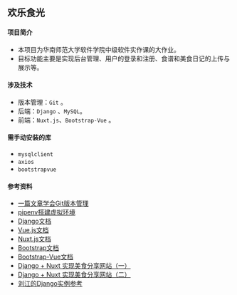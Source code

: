 ## 欢乐食光 

#### 项目简介 

* 本项目为华南师范大学软件学院中级软件实作课的大作业。
* 目标功能主要是实现后台管理、用户的登录和注册、食谱和美食日记的上传与展示等。

#### 涉及技术

* 版本管理：`Git` 。
* 后端：`Django` 、`MySQL`。
* 前端：`Nuxt.js`、`Bootstrap-Vue` 。

#### 需手动安装的库

* `mysqlclient`
* `axios` 
* `bootstrapvue`

#### 参考资料

* [一篇文章学会Git版本管理](https://juejin.cn/post/6844903879235076103) 
* [pipenv搭建虚拟环境](https://blog.csdn.net/liuyingying0418/article/details/100555214)  
* [Django文档](https://docs.djangoproject.com/en/3.1/) 
* [Vue.js文档](https://cn.vuejs.org/v2/guide/) 
* [Nuxt.js文档](https://www.nuxtjs.cn/guides/get-started/installation) 
* [Bootstrap文档](https://v4.bootcss.com/docs/getting-started/introduction/) 
* [Bootstrap-Vue文档](https://bootstrap-vue.org/docs) 
* [Django + Nuxt 实现美食分享网站（一）](https://tuture.co/2019/10/18/0818be0/) 
* [Django + Nuxt 实现美食分享网站（二）](https://tuture.co/2019/10/18/425a3a9/) 
* [刘江的Django实例参考](https://www.liujiangblog.com/course/django/) 

